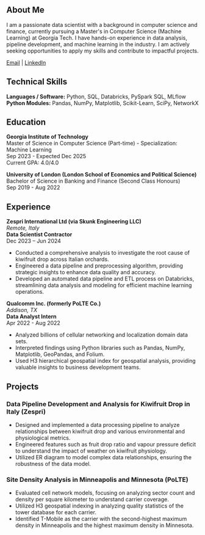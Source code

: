 ## About Me
  
I am a passionate data scientist with a background in computer science and finance, currently pursuing a Master's in Computer Science (Machine Learning) at Georgia Tech. I have hands-on experience in data analysis, pipeline development, and machine learning in the industry. I am actively seeking opportunities to apply my skills and contribute to impactful projects.

[Email](mailto:joshualeung@gatech.edu) | [LinkedIn](http://www.linkedin.com/in/jjoshualleung)  

## Technical Skills

**Languages / Software:** Python, SQL, Databricks, PySpark SQL, MLflow  
**Python Modules:** Pandas, NumPy, Matplotlib, Scikit-Learn, SciPy, NetworkX

## Education

**Georgia Institute of Technology**  
Master of Science in Computer Science (Part-time) - Specialization: Machine Learning  
Sep 2023 - Expected Dec 2025  
Current GPA: 4.0/4.0

**University of London (London School of Economics and Political Science)**  
Bachelor of Science in Banking and Finance (Second Class Honours)  
Sep 2019 - Aug 2022

## Experience

**Zespri International Ltd (via Skunk Engineering LLC)**  
*Remote, Italy*  
**Data Scientist Contractor**  
Dec 2023 – Jun 2024
- Conducted a comprehensive analysis to investigate the root cause of kiwifruit drop across Italian orchards.
- Engineered a data pipeline and preprocessing algorithm, providing strategic insights to enhance data quality and accuracy.
- Developed an automated data pipeline and ETL process on Databricks, streamlining data analysis and modeling for efficient machine learning operations.

**Qualcomm Inc. (formerly PoLTE Co.)**  
*Addison, TX*  
**Data Analyst Intern**  
Apr 2022 - Aug 2022
- Analyzed billions of cellular networking and localization domain data sets.
- Interpreted findings using Python libraries such as Pandas, NumPy, Matplotlib, GeoPandas, and Folium.
- Used H3 hierarchical geospatial index for geospatial analysis, providing valuable insights to business development teams.

## Projects

### Data Pipeline Development and Analysis for Kiwifruit Drop in Italy (Zespri)
- Designed and implemented a data processing pipeline to analyze relationships between kiwifruit drop and various environmental and physiological metrics.
- Engineered features such as fruit drop ratio and vapour pressure deficit to understand the impact of weather on kiwifruit physiology.
- Utilized ER diagram to model complex data relationships, ensuring the robustness of the data model.

### Site Density Analysis in Minneapolis and Minnesota (PoLTE)
- Evaluated cell network models, focusing on analyzing sector count and density per square kilometer to understand carrier coverage.
- Utilized H3 geospatial indexing in analyzing quality statistics of the tower database for each carrier.
- Identified T-Mobile as the carrier with the second-highest maximum density in Minneapolis and the highest maximum density in Minnesota.
